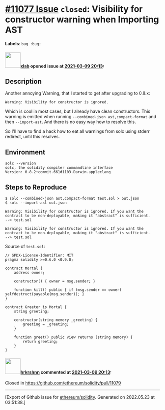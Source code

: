 # [\#11077 Issue](https://github.com/ethereum/solidity/issues/11077) `closed`: Visibility for constructor warning when Importing AST
**Labels**: `bug :bug:`


#### <img src="https://avatars.githubusercontent.com/u/477998?u=476b81161a33a1df1889e683ccd8487f53a28ee3&v=4" width="50">[xlab](https://github.com/xlab) opened issue at [2021-03-09 20:13](https://github.com/ethereum/solidity/issues/11077):

## Description

Another annoying Warning, that I started to get after upgrading to 0.8.x:

```
Warning: Visibility for constructor is ignored.
```

Which is cool in most cases, but I already have clean constructors. This warning is emitted when running `--combined-json ast,compact-format` and then `--import-ast`. And there is no easy way how to resolve this.

So I'll have to find a hack how to eat all warnings from solc using stderr redirect, until this resolves.

## Environment

```
solc --version
solc, the solidity compiler commandline interface
Version: 0.8.2+commit.661d1103.Darwin.appleclang
```

## Steps to Reproduce

```
$ solc --combined-json ast,compact-format test.sol > out.json
$ solc --import-ast out.json

Warning: Visibility for constructor is ignored. If you want the contract to be non-deployable, making it "abstract" is sufficient.
--> test.sol

Warning: Visibility for constructor is ignored. If you want the contract to be non-deployable, making it "abstract" is sufficient.
--> test.sol
```

Source of `test.sol`:

```
// SPDX-License-Identifier: MIT
pragma solidity >=0.6.0 <0.9.0;

contract Mortal {
    address owner;

    constructor() { owner = msg.sender; }

    function kill() public { if (msg.sender == owner) selfdestruct(payable(msg.sender)); }
}

contract Greeter is Mortal {
    string greeting;

    constructor(string memory _greeting) {
        greeting = _greeting;
    }

    function greet() public view returns (string memory) {
        return greeting;
    }
}
```

#### <img src="https://avatars.githubusercontent.com/u/13174375?u=52d702cb6bec53b561afa293cf9cd53ef7a63924&v=4" width="50">[hrkrshnn](https://github.com/hrkrshnn) commented at [2021-03-09 20:13](https://github.com/ethereum/solidity/issues/11077#issuecomment-796666595):

Closed in https://github.com/ethereum/solidity/pull/11079


-------------------------------------------------------------------------------



[Export of Github issue for [ethereum/solidity](https://github.com/ethereum/solidity). Generated on 2022.05.23 at 03:51:38.]
